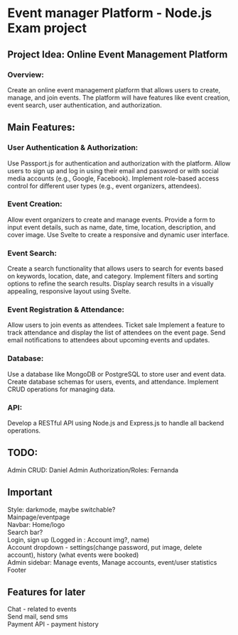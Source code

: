 # Event manager Platform - Node.js Exam project

## Project Idea: Online Event Management Platform
### Overview: 
Create an online event management platform that allows users to create, manage, and join events. The platform will have features like event creation, event search, user authentication, and authorization.
## Main Features:
### User Authentication & Authorization: 
Use Passport.js for authentication and authorization with the platform.
Allow users to sign up and log in using their email and password or with social media accounts (e.g., Google, Facebook).
Implement role-based access control for different user types (e.g., event organizers, attendees).
### Event Creation:
Allow event organizers to create and manage events.
Provide a form to input event details, such as name, date, time, location, description, and cover image.
Use Svelte to create a responsive and dynamic user interface.
### Event Search:
Create a search functionality that allows users to search for events based on keywords, location, date, and category.
Implement filters and sorting options to refine the search results.
Display search results in a visually appealing, responsive layout using Svelte.
### Event Registration & Attendance:
Allow users to join events as attendees.
Ticket sale
Implement a feature to track attendance and display the list of attendees on the event page.
Send email notifications to attendees about upcoming events and updates.
### Database: 
Use a database like MongoDB or PostgreSQL to store user and event data.
Create database schemas for users, events, and attendance.
Implement CRUD operations for managing data.
### API:
Develop a RESTful API using Node.js and Express.js to handle all backend operations.



## TODO:

Admin CRUD: Daniel
Admin Authorization/Roles: Fernanda

## Important
Style: darkmode, maybe switchable? <br> 
Mainpage/eventpage
<br> 
Navbar: Home/logo <br>  Search bar? <br> 
Login, sign up (Logged in : Account img?, name) <br> 
Account dropdown - settings(change password, put image, delete account), history (what events were booked)<br> 
Admin sidebar: Manage events, Manage accounts, event/user statistics<br>
Footer

## Features for later
Chat - related to events <br> 
Send mail, send sms<br> 
Payment API - payment history
